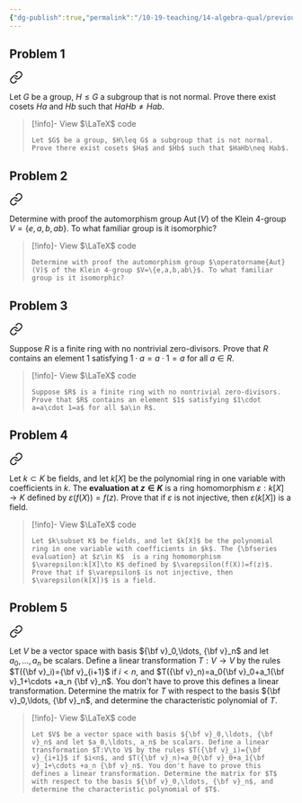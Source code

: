 ```yaml
---
{"dg-publish":true,"permalink":"/10-19-teaching/14-algebra-qual/previous-exams/algebra-qual-2024-01/","updated":"2025-03-17T08:59:25-07:00"}
---
```


## Problem 1


<div class="transclusion internal-embed is-loaded"><a class="markdown-embed-link" href="/10-19-teaching/14-algebra-qual/problem-from-past-exams/group-theory/normality-and-the-operation-on-cosets-defunct/" aria-label="Open link"><svg xmlns="http://www.w3.org/2000/svg" width="24" height="24" viewBox="0 0 24 24" fill="none" stroke="currentColor" stroke-width="2" stroke-linecap="round" stroke-linejoin="round" class="svg-icon lucide-link"><path d="M10 13a5 5 0 0 0 7.54.54l3-3a5 5 0 0 0-7.07-7.07l-1.72 1.71"></path><path d="M14 11a5 5 0 0 0-7.54-.54l-3 3a5 5 0 0 0 7.07 7.07l1.71-1.71"></path></svg></a><div class="markdown-embed">




Let $G$ be a group, $H\leq G$ a subgroup that is not normal. Prove there exist cosets $Ha$ and $Hb$ such that $HaHb\neq Hab$.

> [!info]- View $\LaTeX$ code
> ```
> Let $G$ be a group, $H\leq G$ a subgroup that is not normal. Prove there exist cosets $Ha$ and $Hb$ such that $HaHb\neq Hab$.
> ```

</div></div>

## Problem 2


<div class="transclusion internal-embed is-loaded"><a class="markdown-embed-link" href="/10-19-teaching/14-algebra-qual/problem-from-past-exams/group-theory/computing-an-automorphism-group/" aria-label="Open link"><svg xmlns="http://www.w3.org/2000/svg" width="24" height="24" viewBox="0 0 24 24" fill="none" stroke="currentColor" stroke-width="2" stroke-linecap="round" stroke-linejoin="round" class="svg-icon lucide-link"><path d="M10 13a5 5 0 0 0 7.54.54l3-3a5 5 0 0 0-7.07-7.07l-1.72 1.71"></path><path d="M14 11a5 5 0 0 0-7.54-.54l-3 3a5 5 0 0 0 7.07 7.07l1.71-1.71"></path></svg></a><div class="markdown-embed">




Determine with proof the automorphism group $\operatorname{Aut}(V)$ of the Klein 4-group $V=\{e,a,b,ab\}$. To what familiar group is it isomorphic?

> [!info]- View $\LaTeX$ code
> ```
> Determine with proof the automorphism group $\operatorname{Aut}(V)$ of the Klein 4-group $V=\{e,a,b,ab\}$. To what familiar group is it isomorphic?
> ```

</div></div>

## Problem 3


<div class="transclusion internal-embed is-loaded"><a class="markdown-embed-link" href="/10-19-teaching/14-algebra-qual/problem-from-past-exams/ring-theory/existence-of-an-identity-element-in-a-finite-ring/" aria-label="Open link"><svg xmlns="http://www.w3.org/2000/svg" width="24" height="24" viewBox="0 0 24 24" fill="none" stroke="currentColor" stroke-width="2" stroke-linecap="round" stroke-linejoin="round" class="svg-icon lucide-link"><path d="M10 13a5 5 0 0 0 7.54.54l3-3a5 5 0 0 0-7.07-7.07l-1.72 1.71"></path><path d="M14 11a5 5 0 0 0-7.54-.54l-3 3a5 5 0 0 0 7.07 7.07l1.71-1.71"></path></svg></a><div class="markdown-embed">




Suppose $R$ is a finite ring with no nontrivial zero-divisors. Prove that $R$ contains an element $1$ satisfying $1\cdot a=a\cdot 1=a$ for all $a\in R$.

> [!info]- View $\LaTeX$ code
> ```
> Suppose $R$ is a finite ring with no nontrivial zero-divisors. Prove that $R$ contains an element $1$ satisfying $1\cdot a=a\cdot 1=a$ for all $a\in R$.
> ```

</div></div>

## Problem 4


<div class="transclusion internal-embed is-loaded"><a class="markdown-embed-link" href="/10-19-teaching/14-algebra-qual/problem-from-past-exams/ring-theory/image-of-an-evaluation-morphism/" aria-label="Open link"><svg xmlns="http://www.w3.org/2000/svg" width="24" height="24" viewBox="0 0 24 24" fill="none" stroke="currentColor" stroke-width="2" stroke-linecap="round" stroke-linejoin="round" class="svg-icon lucide-link"><path d="M10 13a5 5 0 0 0 7.54.54l3-3a5 5 0 0 0-7.07-7.07l-1.72 1.71"></path><path d="M14 11a5 5 0 0 0-7.54-.54l-3 3a5 5 0 0 0 7.07 7.07l1.71-1.71"></path></svg></a><div class="markdown-embed">




Let $k\subset K$ be fields, and let $k[X]$ be the polynomial ring in one variable with coefficients in $k$. The **evaluation at $z\in K$**  is a ring homomorphism $\varepsilon:k[X]\to K$ defined by $\varepsilon(f(X))=f(z)$. Prove that if $\varepsilon$ is not injective, then $\varepsilon(k[X])$ is a field.

> [!info]- View $\LaTeX$ code
> ```
> Let $k\subset K$ be fields, and let $k[X]$ be the polynomial ring in one variable with coefficients in $k$. The {\bfseries evaluation} at $z\in K$  is a ring homomorphism $\varepsilon:k[X]\to K$ defined by $\varepsilon(f(X))=f(z)$. Prove that if $\varepsilon$ is not injective, then $\varepsilon(k[X])$ is a field.
> ```

</div></div>

## Problem 5


<div class="transclusion internal-embed is-loaded"><a class="markdown-embed-link" href="/10-19-teaching/14-algebra-qual/problem-from-past-exams/linear-algebra/matrix-representing-a-linear-transformation/" aria-label="Open link"><svg xmlns="http://www.w3.org/2000/svg" width="24" height="24" viewBox="0 0 24 24" fill="none" stroke="currentColor" stroke-width="2" stroke-linecap="round" stroke-linejoin="round" class="svg-icon lucide-link"><path d="M10 13a5 5 0 0 0 7.54.54l3-3a5 5 0 0 0-7.07-7.07l-1.72 1.71"></path><path d="M14 11a5 5 0 0 0-7.54-.54l-3 3a5 5 0 0 0 7.07 7.07l1.71-1.71"></path></svg></a><div class="markdown-embed">




Let $V$ be a vector space with basis ${\bf v}_0,\ldots, {\bf v}_n$ and let $a_0,\ldots, a_n$ be scalars. Define a linear transformation $T:V\to V$ by the rules $T({\bf v}_i)={\bf v}_{i+1}$ if $i<n$, and $T({\bf v}_n)=a_0{\bf v}_0+a_1{\bf v}_1+\cdots +a_n {\bf v}_n$. You don't have to prove this defines a linear transformation. Determine the matrix for $T$ with respect to the basis ${\bf v}_0,\ldots, {\bf v}_n$, and determine the characteristic polynomial of $T$.

> [!info]- View $\LaTeX$ code
> ```
> Let $V$ be a vector space with basis ${\bf v}_0,\ldots, {\bf v}_n$ and let $a_0,\ldots, a_n$ be scalars. Define a linear transformation $T:V\to V$ by the rules $T({\bf v}_i)={\bf v}_{i+1}$ if $i<n$, and $T({\bf v}_n)=a_0{\bf v}_0+a_1{\bf v}_1+\cdots +a_n {\bf v}_n$. You don't have to prove this defines a linear transformation. Determine the matrix for $T$ with respect to the basis ${\bf v}_0,\ldots, {\bf v}_n$, and determine the characteristic polynomial of $T$.
> ```

</div></div>
